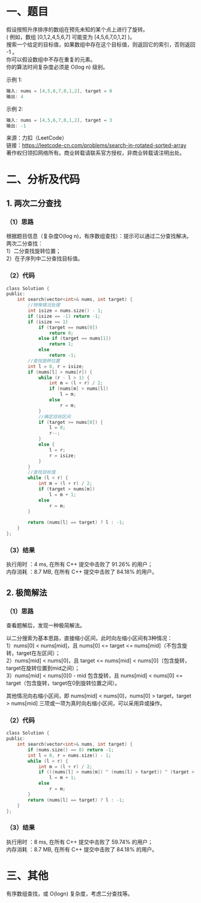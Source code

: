 # 一、题目
假设按照升序排序的数组在预先未知的某个点上进行了旋转。  
( 例如，数组 [0,1,2,4,5,6,7] 可能变为 [4,5,6,7,0,1,2] )。  
搜索一个给定的目标值，如果数组中存在这个目标值，则返回它的索引，否则返回 -1 。  
你可以假设数组中不存在重复的元素。  
你的算法时间复杂度必须是 O(log n) 级别。  

示例 1:  
```c++
输入: nums = [4,5,6,7,0,1,2], target = 0
输出: 4
```
示例 2:  
```c++
输入: nums = [4,5,6,7,0,1,2], target = 3
输出: -1
```
来源：力扣（LeetCode）  
链接：https://leetcode-cn.com/problems/search-in-rotated-sorted-array  
著作权归领扣网络所有。商业转载请联系官方授权，非商业转载请注明出处。  
# 二、分析及代码
## 1. 两次二分查找
### （1）思路
根据题目信息（复杂度O(log n)，有序数组查找）：提示可以通过二分查找解决。  
两次二分查找：  
1）二分查找旋转位置；  
2）在子序列中二分查找目标值。  
### （2）代码
```c
class Solution {
public:
    int search(vector<int>& nums, int target) {
   		//特殊情况处理
        int isize = nums.size() - 1;
        if (isize == -1) return -1;
        if (isize == 1)
            if (target == nums[0])
                return 0;
            else if (target == nums[1])
                return 1;
            else
                return -1;
        //查找旋转位置
        int l = 0, r = isize;
        if (nums[l] > nums[r]) {
            while (r - l > 1) {
                int m = (l + r) / 2;
                if (nums[m] > nums[l])
                    l = m;
                else
                    r = m;
            }
            //确定目标区间
            if (target >= nums[0]) {
                l = 0;
                r--;
            }
            else {
                l = r;
                r = isize;
            }
        }
        //查找目标值
        while (l < r) {
            int m = (l + r) / 2;
            if (target > nums[m])
                l = m + 1;
            else
                r = m;
        }
 
        return (nums[l] == target) ? l : -1;
    }
};
```
### （3）结果  
执行用时 ：4 ms, 在所有 C++ 提交中击败了 91.26% 的用户；  
内存消耗 ：8.7 MB, 在所有 C++ 提交中击败了 84.18% 的用户。  
## 2. 极简解法
### （1）思路
查看题解后，发现一种极简解法。  
   
以二分搜索为基本思路，直接缩小区间，此时向左缩小区间有3种情况：  
1）nums[0] < nums[mid]，且 nums[0] <= target <= nums[mid]（不包含旋转，target在左区间）；  
2）nums[mid] < nums[0]，且 target <= nums[mid] < nums[0]（包含旋转，target在旋转位置到mid之间）；   
3）nums[mid] < nums[0]0 - mid 包含旋转，且 nums[mid] < nums[0] <= target（包含旋转，target在0到旋转位置之间）。  
  
其他情况向右缩小区间，即 nums[mid] < nums[0]，nums[0] > target，target > nums[mid] 三项或一项为真时向右缩小区间，可以采用异或操作。  
### （2）代码
```c
class Solution {
public:
    int search(vector<int>& nums, int target) {
        if (nums.size() == 0) return -1;
        int l = 0, r = nums.size() - 1;
        while (l < r) {
            int m = (l + r) / 2;
            if (((nums[l] > nums[m]) ^ (nums[l] > target)) ^ (target > nums[m]))
                l = m + 1;
            else
                r = m;
        }
        return (nums[l] == target) ? l : -1;
    }
};
```
### （3）结果
执行用时 ：8 ms, 在所有 C++ 提交中击败了 59.74% 的用户；  
内存消耗 ：8.7 MB, 在所有 C++ 提交中击败了 84.18% 的用户。  
# 三、其他
有序数组查找，或 O(logn) 复杂度，考虑二分查找等。  
